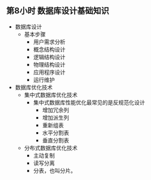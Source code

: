 ## 第8小时 数据库设计基础知识
- 数据库设计
	- 基本步骤
		- 用户需求分析
		- 概念结构设计
		- 逻辑结构设计
		- 物理结构设计 
		- 应用程序设计
		- 运行维护
- 数据库优化技术
	- 集中式数据库优化技术
		- 集中式数据库性能优化最常见的是反规范化设计
			- 增加冗余列
			- 增加派生列
			- 重新组表
			- 水平分割表
			- 垂直分割表
	- 分布式数据库优化技术
		- 主动复制
		- 读写分离
		- 分表，也叫分片。
